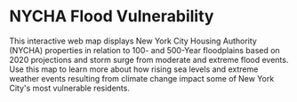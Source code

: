 # NYCHA Flood Vulnerability
This interactive web map displays New York City Housing Authority (NYCHA) properties in relation to 100- and 500-Year floodplains based on 2020 projections and storm surge from moderate and extreme flood events. Use this map to learn more about how rising sea levels and extreme weather events resulting from climate change impact some of New York City's most vulnerable residents.

